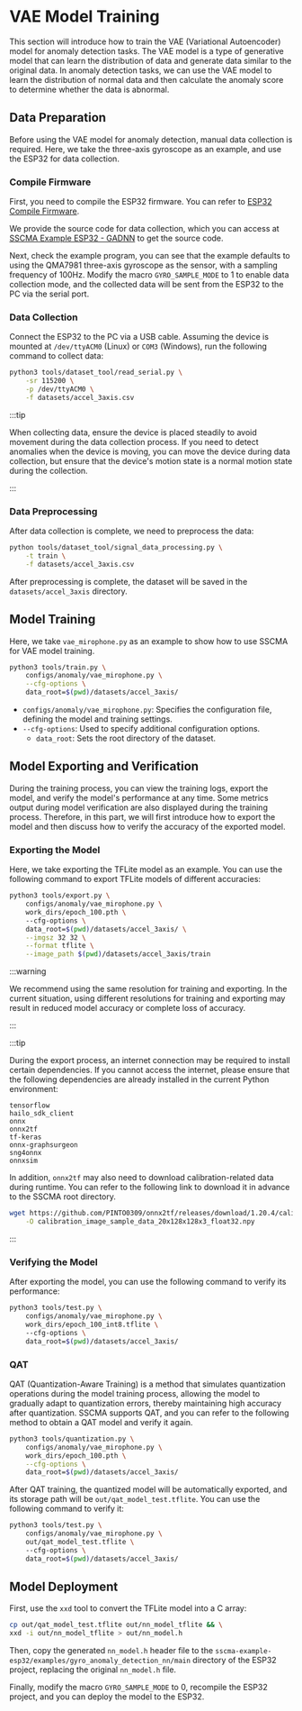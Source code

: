 # VAE Model Training

This section will introduce how to train the VAE (Variational Autoencoder) model for anomaly detection tasks. The VAE model is a type of generative model that can learn the distribution of data and generate data similar to the original data. In anomaly detection tasks, we can use the VAE model to learn the distribution of normal data and then calculate the anomaly score to determine whether the data is abnormal.

## Data Preparation

Before using the VAE model for anomaly detection, manual data collection is required. Here, we take the three-axis gyroscope as an example, and use the ESP32 for data collection.

### Compile Firmware

First, you need to compile the ESP32 firmware. You can refer to [ESP32 Compile Firmware](../deploy/xiao_esp32s3).

We provide the source code for data collection, which you can access at [SSCMA Example ESP32 - GADNN](https://github.com/Seeed-Studio/sscma-example-esp32/blob/dev/examples/gyro_anomaly_detection_nn/main/app_main.cpp) to get the source code.

Next, check the example program, you can see that the example defaults to using the QMA7981 three-axis gyroscope as the sensor, with a sampling frequency of 100Hz. Modify the macro `GYRO_SAMPLE_MODE` to 1 to enable data collection mode, and the collected data will be sent from the ESP32 to the PC via the serial port.

### Data Collection

Connect the ESP32 to the PC via a USB cable. Assuming the device is mounted at `/dev/ttyACM0` (Linux) or `COM3` (Windows), run the following command to collect data:

```sh
python3 tools/dataset_tool/read_serial.py \
    -sr 115200 \
    -p /dev/ttyACM0 \
    -f datasets/accel_3axis.csv
```

:::tip

When collecting data, ensure the device is placed steadily to avoid movement during the data collection process. If you need to detect anomalies when the device is moving, you can move the device during data collection, but ensure that the device's motion state is a normal motion state during the collection.

:::

### Data Preprocessing

After data collection is complete, we need to preprocess the data:

```sh
python tools/dataset_tool/signal_data_processing.py \
    -t train \
    -f datasets/accel_3axis.csv
```

After preprocessing is complete, the dataset will be saved in the `datasets/accel_3axis` directory.

## Model Training

Here, we take `vae_mirophone.py` as an example to show how to use SSCMA for VAE model training.

```sh
python3 tools/train.py \
    configs/anomaly/vae_mirophone.py \
    --cfg-options \
    data_root=$(pwd)/datasets/accel_3axis/
```

- `configs/anomaly/vae_mirophone.py`: Specifies the configuration file, defining the model and training settings.
- `--cfg-options`: Used to specify additional configuration options.
    - `data_root`: Sets the root directory of the dataset.

## Model Exporting and Verification

During the training process, you can view the training logs, export the model, and verify the model's performance at any time. Some metrics output during model verification are also displayed during the training process. Therefore, in this part, we will first introduce how to export the model and then discuss how to verify the accuracy of the exported model.

### Exporting the Model

Here, we take exporting the TFLite model as an example. You can use the following command to export TFLite models of different accuracies:

```sh
python3 tools/export.py \
    configs/anomaly/vae_mirophone.py \
    work_dirs/epoch_100.pth \    
    --cfg-options \
    data_root=$(pwd)/datasets/accel_3axis/ \
    --imgsz 32 32 \
    --format tflite \
    --image_path $(pwd)/datasets/accel_3axis/train
```

:::warning

We recommend using the same resolution for training and exporting. In the current situation, using different resolutions for training and exporting may result in reduced model accuracy or complete loss of accuracy.

:::

:::tip

During the export process, an internet connection may be required to install certain dependencies. If you cannot access the internet, please ensure that the following dependencies are already installed in the current Python environment:

```
tensorflow
hailo_sdk_client
onnx
onnx2tf
tf-keras
onnx-graphsurgeon
sng4onnx
onnxsim
```

In addition, `onnx2tf` may also need to download calibration-related data during runtime. You can refer to the following link to download it in advance to the SSCMA root directory.

```sh
wget https://github.com/PINTO0309/onnx2tf/releases/download/1.20.4/calibration_image_sample_data_20x128x128x3_float32.npy  \
    -O calibration_image_sample_data_20x128x128x3_float32.npy
```

:::


### Verifying the Model

After exporting the model, you can use the following command to verify its performance:

```sh
python3 tools/test.py \
    configs/anomaly/vae_mirophone.py \
    work_dirs/epoch_100_int8.tflite \    
    --cfg-options \
    data_root=$(pwd)/datasets/accel_3axis/ 
```

### QAT

QAT (Quantization-Aware Training) is a method that simulates quantization operations during the model training process, allowing the model to gradually adapt to quantization errors, thereby maintaining high accuracy after quantization. SSCMA supports QAT, and you can refer to the following method to obtain a QAT model and verify it again.

```sh
python3 tools/quantization.py \
    configs/anomaly/vae_mirophone.py \
    work_dirs/epoch_100.pth \
    --cfg-options \
    data_root=$(pwd)/datasets/accel_3axis/
```

After QAT training, the quantized model will be automatically exported, and its storage path will be `out/qat_model_test.tflite`. You can use the following command to verify it:

```sh
python3 tools/test.py \
    configs/anomaly/vae_mirophone.py \
    out/qat_model_test.tflite \    
    --cfg-options \
    data_root=$(pwd)/datasets/accel_3axis/ 
```


## Model Deployment

First, use the `xxd` tool to convert the TFLite model into a C array:

```sh
cp out/qat_model_test.tflite out/nn_model_tflite && \
xxd -i out/nn_model_tflite > out/nn_model.h
```

Then, copy the generated `nn_model.h` header file to the `sscma-example-esp32/examples/gyro_anomaly_detection_nn/main` directory of the ESP32 project, replacing the original `nn_model.h` file.

Finally, modify the macro `GYRO_SAMPLE_MODE` to 0, recompile the ESP32 project, and you can deploy the model to the ESP32.
